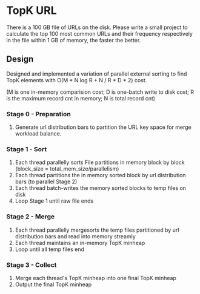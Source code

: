 # TopK URL

There is a 100 GB file of URLs on the disk. Please write a small project to calculate the top 100 most common URLs and their frequency respectively in the file within 1 GB of memory, the faster the better.

## Design

Designed and implemented a variation of parallel external sorting to find TopK elements with O(M * N log R + N / R * D * 2) cost. 

(M is one in-memory comparision cost; D is one-batch write to disk cost; R is the maximum record cnt in memory; N is total record cnt)

### Stage 0 - Preparation
1. Generate url distribution bars to partition the URL key space for merge workload balance.

### Stage 1 - Sort
1. Each thread parallelly sorts File partitions in memory block by block (block_size = total_mem_size/parallelism)
2. Each thread partitions the in memory sorted block by url distribution bars (to parallel Stage 2) 
3. Each thread batch-writes the memory sorted blocks to temp files on disk 
4. Loop Stage 1 until raw file ends

### Stage 2 - Merge
1. Each thread parallelly mergesorts the temp files partitioned by url distribution bars and read into memory streamly
2. Each thread maintains an in-memory TopK minheap
3. Loop until all temp files end

### Stage 3 - Collect
1. Merge each thread's TopK minheap into one final TopK minheap
2. Output the final TopK minheap
